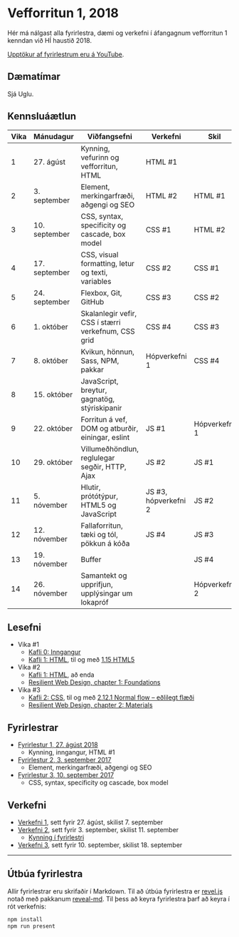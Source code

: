 # Vefforritun 1, 2018

Hér má nálgast alla fyrirlestra, dæmi og verkefni í áfangagnum vefforritun 1 kenndan við HÍ haustið 2018.

[Upptökur af fyrirlestrum eru á YouTube](https://www.youtube.com/playlist?list=PLRj-ccg8iozyaJR-ASWDk5wTLJ0BOosqb).

## Dæmatímar

Sjá Uglu.

## Kennsluáætlun

| Vika | Mánudagur     | Viðfangsefni                                        | Verkefni             | Skil          |
|------|---------------|-----------------------------------------------------|----------------------|---------------|
|  1   | 27. ágúst     | Kynning, vefurinn og vefforritun, HTML              | HTML #1              |               |
|  2   | 3. september  | Element, merkingarfræði, aðgengi og SEO             | HTML #2              | HTML #1       |
|  3   | 10. september | CSS, syntax, specificity og cascade, box model      | CSS #1               | HTML #2       |
|  4   | 17. september | CSS, visual formatting, letur og texti, variables   | CSS #2               | CSS #1        |
|  5   | 24. september | Flexbox, Git, GitHub                                | CSS #3               | CSS #2        |
|  6   | 1. október    | Skalanlegir vefir, CSS í stærri verkefnum, CSS grid | CSS #4               | CSS #3        |
|  7   | 8. október    | Kvikun, hönnun, Sass, NPM, pakkar                   | Hópverkefni 1        | CSS #4        |
|  8   | 15. október   | JavaScript, breytur, gagnatög, stýriskipanir        |                      |               |
|  9   | 22. október   | Forritun á vef, DOM og atburðir, einingar, eslint   | JS #1                | Hópverkefni 1 |
|  10  | 29. október   | Villumeðhöndlun, reglulegar segðir, HTTP, Ajax      | JS #2                | JS #1         |
|  11  | 5. nóvember   | Hlutir, prótótýpur, HTML5 og JavaScript             | JS #3, hópverkefni 2 | JS #2         |
|  12  | 12. nóvember  | Fallaforritun, tæki og tól, pökkun á kóða           | JS #4                | JS #3         |
|  13  | 19. nóvember  | Buffer                                              |                      | JS #4         |
|  14  | 26. nóvember  | Samantekt og upprifjun, upplýsingar um lokapróf     |                      | Hópverkefni 2 |

## Lesefni

* Vika #1
  - [Kafli 0: Inngangur](https://github.com/vefforritun/book/blob/master/chapters/00.inngangur.md)
  - [Kafli 1: HTML](https://github.com/vefforritun/book/blob/master/chapters/01.html.md), til og með [1.15 HTML5](https://github.com/vefforritun/book/blob/master/chapters/01.html.md#115-html5)
* Vika #2
  - [Kafli 1: HTML](https://github.com/vefforritun/book/blob/master/chapters/01.html.md), að enda
  - [Resilient Web Design, chapter 1: Foundations](https://resilientwebdesign.com/chapter1/)
* Vika #3
  - [Kafli 2: CSS](https://github.com/vefforritun/book/blob/master/chapters/02.css.md), til og með [2.12.1 Normal flow – eðlilegt flæði](https://github.com/vefforritun/book/blob/master/chapters/02.css.md#2121-normal-flow--e%C3%B0lilegt-fl%C3%A6%C3%B0i)
  - [Resilient Web Design, chapter 2: Materials](https://resilientwebdesign.com/chapter2/)

## Fyrirlestrar

* [Fyrirlestur 1, 27. ágúst 2018](fyrirlestrar/01/)
  - Kynning, inngangur, HTML #1
* [Fyrirlestur 2, 3. september 2017](fyrirlestrar/02/)
  - Element, merkingarfræði, aðgengi og SEO
* [Fyrirlestur 3, 10. september 2017](fyrirlestrar/03/)
  - CSS, syntax, specificity og cascade, box model

## Verkefni

* [Verkefni 1](https://github.com/vefforritun/vef1-2018-v1), sett fyrir 27. ágúst, skilist 7. september
* [Verkefni 2](https://github.com/vefforritun/vef1-2018-v2), sett fyrir 3. september, skilist 11. september
  - [Kynning í fyrirlestri](https://youtu.be/c8YD7QWsjIY)
* [Verkefni 3](https://github.com/vefforritun/vef1-2018-v3), sett fyrir 10. september, skilist 18. september

---

## Útbúa fyrirlestra

Allir fyrirlestrar eru skrifaðir í Markdown. Til að útbúa fyrirlestra er [revel.js](https://revealjs.com/) notað með pakkanum [reveal-md](https://github.com/webpro/reveal-md). Til þess að keyra fyrirlestra þarf að keyra í rót verkefnis:

```bash
npm install
npm run present
```
